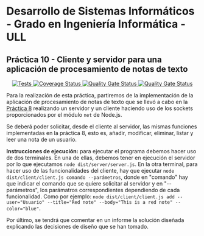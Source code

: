 # Desarrollo de Sistemas Informáticos - Grado en Ingeniería Informática - ULL

## Práctica 10 - Cliente y servidor para una aplicación de procesamiento de notas de texto

<p align="center">
    <a href="https://github.com/ULL-ESIT-INF-DSI-2021/ull-esit-inf-dsi-20-21-prct10-async-sockets-alu0101228020/actions/workflows/node.js.yml">
        <img alt="Tests" src="https://github.com/ULL-ESIT-INF-DSI-2021/ull-esit-inf-dsi-20-21-prct10-async-sockets-alu0101228020/actions/workflows/node.js.yml/badge.svg">
    </a>
    <a href='https://coveralls.io/github/ULL-ESIT-INF-DSI-2021/ull-esit-inf-dsi-20-21-prct10-async-sockets-alu0101228020?branch=main'>
        <img src='https://coveralls.io/repos/github/ULL-ESIT-INF-DSI-2021/ull-esit-inf-dsi-20-21-prct10-async-sockets-alu0101228020/badge.svg?branch=main' alt='Coverage Status' />
    </a>
    <a href='https://github.com/ULL-ESIT-INF-DSI-2021/ull-esit-inf-dsi-20-21-prct10-async-sockets-alu0101228020/actions/workflows/sonarcloud.yml'>
        <img src='https://github.com/ULL-ESIT-INF-DSI-2021/ull-esit-inf-dsi-20-21-prct10-async-sockets-alu0101228020/actions/workflows/sonarcloud.yml/badge.svg' alt='Quality Gate Status' />
    </a>
    <a href='https://github.com/ULL-ESIT-INF-DSI-2021/ull-esit-inf-dsi-20-21-prct10-async-sockets-alu0101228020/actions/workflows/coveralls.yml'>
        <img src='https://github.com/ULL-ESIT-INF-DSI-2021/ull-esit-inf-dsi-20-21-prct10-async-sockets-alu0101228020/actions/workflows/coveralls.yml/badge.svg' alt='Quality Gate Status' />
    </a>
</p>

Para la realización de esta práctica, partiremos de la implementación de la aplicación de procesamiento de notas de texto que se llevó a cabo en la [Práctica 8](https://ull-esit-inf-dsi-2021.github.io/prct08-filesystem-notes-app/) realizando un servidor y un cliente haciendo uso de los sockets proporcionados por el módulo `net` de Node.js.

Se deberá poder solicitar, desde el cliente al servidor, las mismas funciones implementadas en la práctica 8, esto es, añadir, modificar, eliminar, listar y leer una nota de un usuario.

**Instrucciones de ejecución:** para ejecutar el programa debemos hacer uso de dos terminales. En una de ellas, debemos tener en ejecución el servidor por lo que ejecutamos `node dist/server/server.js`. En la otra terminal, para hacer uso de las funcionalidades del cliente, hay que ejecutar `node dist/client/client.js comando --parámetros`, donde en "comando" hay que indicar el comando que se quiere solicitar al servidor y en "--parámetros", los parámatros correspondientes dependiendo de cada funcionalidad. Como por ejemplo: `node dist/client/client.js add --user="Usuario" --title="Red note" --body="This is a red note" --color="blue"`.

Por último, se tendrá que comentar en un informe la solución diseñada explicando las decisiones de diseño que se han tomado.
